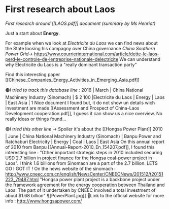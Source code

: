# First research about Laos 
*First research around [[LAOS.pdf]] document (summary by Ms Henriot)*

Just a start about **Energy**. 

For example when we look at *Electricite du Laos* we can find news about the State loosing his compagny over China governance *China Southern Power Grid*-> https://www.courrierinternational.com/article/dette-le-laos-perd-le-controle-de-lentreprise-nationale-delectricite
We can understand why Electricite du Laos is a "really dominant transaction party"

Find this interesting paper [[Chinese_Companies_Energy_Activities_in_Emerging_Asia.pdf]]

🟠*I tried to track this database line :*
2016 | March | China National Machinery Industry (Sinomach) | $ 2 100 |Electricite du Laos | Energy | Laos | East Asia | 1
Nice document I found but, it do not show un details wich investment are made [[Assessment and Prospect of China-Laos Development cooperation.pdf]], I guess it can show us a nice overview. 
No really ideas or things found... 

🟢*I tried this other line* -> Spoiler it's about the [[Hongsa Power Plant]]
 2010 | June | China National Machinery Industry (Sinomach) | Banpu Power and Ratchaburi Electricity | Energy | Coal | Laos | East Asia
 On this annual report of 2010 from Banpu [[Annual-Report-2010_En_154207.pdf]], I found this interesting line : "Other important strategic steps in 2010 included securing USD 2.7 billion in project finance for the Hongsa coal-power project in Laos". I think 1.6 billions from Sinomach are a part of the 2.7 billion. 
 LETS GO I GOT IT ! On the news website of the sinomach : http://www.cneec.com.cn/english/NewsCenter/CNEECNews/201512/t20151223_79487.html 
 "Hongsa power plant project is a backbone project under the framework agreement for the energy cooperation between Thailand and Laos. The part of it undertaken by CNEEC involved a total investment of about $1.68 billion"
![[PowerPlant.jpg]]
🔗Link to the official website for more info : http://www.hongsapower.com/
